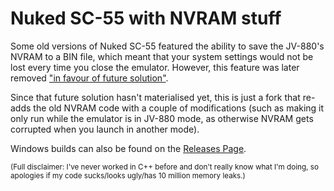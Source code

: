 # Nuked SC-55 with NVRAM stuff

Some old versions of Nuked SC-55 featured the ability to save the JV-880's NVRAM to a BIN file, which meant that your system settings would not be lost every time you close the emulator. However, this feature was later removed ["in favour of future solution"](https://github.com/nukeykt/Nuked-SC55/pull/35/commits/85d3c52aec7a4c80efc3931bd5136aaae2bab715).

Since that future solution hasn't materialised yet, this is just a fork that re-adds the old NVRAM code with a couple of modifications (such as making it only run while the emulator is in JV-880 mode, as otherwise NVRAM gets corrupted when you launch in another mode).

Windows builds can also be found on the [Releases Page](https://github.com/ColouMods/Nuked-SC55-NVRAM/releases).

<sub>(Full disclaimer: I've never worked in C++ before and don't really know what I'm doing, so apologies if my code sucks/looks ugly/has 10 million memory leaks.)</sub>